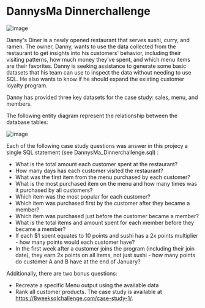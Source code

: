 # DannysMa Dinnerchallenge 

![image](https://user-images.githubusercontent.com/130168330/230744895-5416a409-aa3a-4ef0-9dac-05105d19d276.png)

Danny's Diner is a newly opened restaurant that serves sushi, curry, and ramen. The owner, Danny, wants to use the data collected from the restaurant to get insights into his customers' behavior, including their visiting patterns, how much money they’ve spent, and which menu items are their favorites. Danny is seeking assistance to generate some basic datasets that his team can use to inspect the data without needing to use SQL. He also wants to know if he should expand the existing customer loyalty program.

Danny has provided three key datasets for the case study: sales, menu, and members.

The following entity diagram represent the relationship between the database tables:

![image](https://user-images.githubusercontent.com/130168330/230744830-4b9e9e1b-f773-4683-8864-cf608fc85bc2.png)

Each of the following case study questions was answer in this projecy a single SQL statement (see DannysMa_Dinnerchallenge.sql) :

- What is the total amount each customer spent at the restaurant?
- How many days has each customer visited the restaurant?
- What was the first item from the menu purchased by each customer?
- What is the most purchased item on the menu and how many times was it purchased by all customers?
- Which item was the most popular for each customer?
- Which item was purchased first by the customer after they became a member?
- Which item was purchased just before the customer became a member?
- What is the total items and amount spent for each member before they became a member?
- If each $1 spent equates to 10 points and sushi has a 2x points multiplier - how many points would each customer have?
- In the first week after a customer joins the program (including their join date), they earn 2x points on all items, not just sushi - how many points do customer A and B have at the end of January?

Additionally, there are two bonus questions:

- Recreate a specific Menu output using the available data
- Rank all customer products.
The case study is available at https://8weeksqlchallenge.com/case-study-1/.
